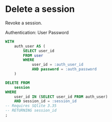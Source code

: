 # Delete a session

Revoke a session.

Authentication: User Password

```sql
WITH
    auth_user AS (
        SELECT user_id
        FROM user
        WHERE
            user_id = :auth_user_id
            AND password = :auth_password
    )

DELETE FROM
    session
WHERE
    user_id IN (SELECT user_id FROM auth_user)
    AND session_id = :session_id
-- Requires SQlite 3.35
-- RETURNING session_id
;
```
